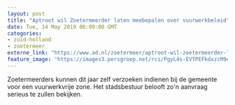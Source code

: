 ```yaml
---
layout: post
title: "Aptroot wil Zoetermeerder laten meebepalen over vuurwerkbeleid"
date: Tue, 14 May 2019 06:09:00 GMT
categories: 
- zuid-holland 
- zoetermeer 
externe_link: "https://www.ad.nl/zoetermeer/aptroot-wil-zoetermeerder-laten-meebepalen-over-vuurwerkbeleid~a29c83b6/"
feature_image: "https://images3.persgroep.net/rcs/PgyL4s-EVTPEFkdxzcM9eOhjvXQ/diocontent/143883413/_fitwidth/400/?appId=21791a8992982cd8da851550a453bd7f&quality=0.7"
---
```


Zoetermeerders kunnen dit jaar zelf verzoeken indienen bij de gemeente voor een vuurwerkvrije zone. Het stadsbestuur belooft zo'n aanvraag serieus te zullen bekijken.
